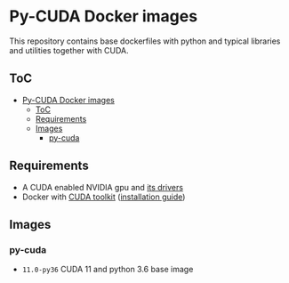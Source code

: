 # Py-CUDA Docker images

This repository contains base dockerfiles with python and typical libraries and utilities
together with CUDA.

## ToC

<!--ts-->
   * [Py-CUDA Docker images](#py-cuda-docker-images)
      * [ToC](#toc)
      * [Requirements](#requirements)
      * [Images](#images)
         * [py-cuda](#py-cuda)

<!-- Added by: jose, at: Sun Feb 21 18:20:39 CET 2021 -->

<!--te-->

## Requirements

 * A CUDA enabled NVIDIA gpu and [its drivers](https://github.com/NVIDIA/nvidia-docker/wiki/Frequently-Asked-Questions#how-do-i-install-the-nvidia-driver)
 * Docker with [CUDA toolkit](https://github.com/NVIDIA/nvidia-docker)
   ([installation guide](https://docs.nvidia.com/datacenter/cloud-native/container-toolkit/install-guide.html#docker))

## Images

### py-cuda

 * `11.0-py36` CUDA 11 and python 3.6 base image
